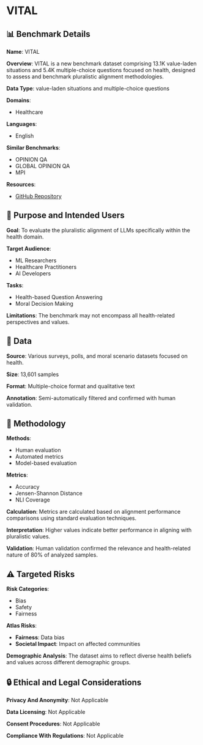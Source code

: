 # VITAL

## 📊 Benchmark Details

**Name**: VITAL

**Overview**: VITAL is a new benchmark dataset comprising 13.1K value-laden situations and 5.4K multiple-choice questions focused on health, designed to assess and benchmark pluralistic alignment methodologies.

**Data Type**: value-laden situations and multiple-choice questions

**Domains**:
- Healthcare

**Languages**:
- English

**Similar Benchmarks**:
- OPINION QA
- GLOBAL OPINION QA
- MPI

**Resources**:
- [GitHub Repository](https://github.com/anudeex/VITAL.git)

## 🎯 Purpose and Intended Users

**Goal**: To evaluate the pluralistic alignment of LLMs specifically within the health domain.

**Target Audience**:
- ML Researchers
- Healthcare Practitioners
- AI Developers

**Tasks**:
- Health-based Question Answering
- Moral Decision Making

**Limitations**: The benchmark may not encompass all health-related perspectives and values.

## 💾 Data

**Source**: Various surveys, polls, and moral scenario datasets focused on health.

**Size**: 13,601 samples

**Format**: Multiple-choice format and qualitative text

**Annotation**: Semi-automatically filtered and confirmed with human validation.

## 🔬 Methodology

**Methods**:
- Human evaluation
- Automated metrics
- Model-based evaluation

**Metrics**:
- Accuracy
- Jensen-Shannon Distance
- NLI Coverage

**Calculation**: Metrics are calculated based on alignment performance comparisons using standard evaluation techniques.

**Interpretation**: Higher values indicate better performance in aligning with pluralistic values.

**Validation**: Human validation confirmed the relevance and health-related nature of 80% of analyzed samples.

## ⚠️ Targeted Risks

**Risk Categories**:
- Bias
- Safety
- Fairness

**Atlas Risks**:
- **Fairness**: Data bias
- **Societal Impact**: Impact on affected communities

**Demographic Analysis**: The dataset aims to reflect diverse health beliefs and values across different demographic groups.

## 🔒 Ethical and Legal Considerations

**Privacy And Anonymity**: Not Applicable

**Data Licensing**: Not Applicable

**Consent Procedures**: Not Applicable

**Compliance With Regulations**: Not Applicable
